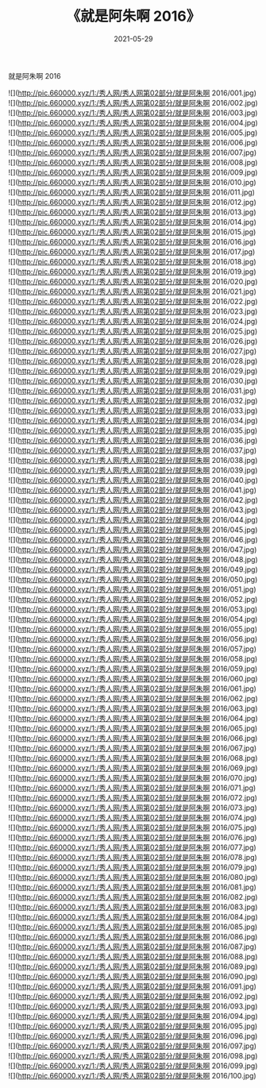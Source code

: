 ﻿---
layout: post
title:  《就是阿朱啊 2016》
date:   2021-05-29
img: http://pic.660000.xyz/1:/秀人网/秀人网第02部分/就是阿朱啊 2016/000.jpg
categories: [美女, 清纯, 唯美]
---

就是阿朱啊 2016

  ![](http://pic.660000.xyz/1:/秀人网/秀人网第02部分/就是阿朱啊 2016/001.jpg) <br> ![](http://pic.660000.xyz/1:/秀人网/秀人网第02部分/就是阿朱啊 2016/002.jpg) <br> ![](http://pic.660000.xyz/1:/秀人网/秀人网第02部分/就是阿朱啊 2016/003.jpg) <br> ![](http://pic.660000.xyz/1:/秀人网/秀人网第02部分/就是阿朱啊 2016/004.jpg) <br> ![](http://pic.660000.xyz/1:/秀人网/秀人网第02部分/就是阿朱啊 2016/005.jpg) <br> ![](http://pic.660000.xyz/1:/秀人网/秀人网第02部分/就是阿朱啊 2016/006.jpg) <br> ![](http://pic.660000.xyz/1:/秀人网/秀人网第02部分/就是阿朱啊 2016/007.jpg) <br> ![](http://pic.660000.xyz/1:/秀人网/秀人网第02部分/就是阿朱啊 2016/008.jpg) <br> ![](http://pic.660000.xyz/1:/秀人网/秀人网第02部分/就是阿朱啊 2016/009.jpg) <br> ![](http://pic.660000.xyz/1:/秀人网/秀人网第02部分/就是阿朱啊 2016/010.jpg) <br> ![](http://pic.660000.xyz/1:/秀人网/秀人网第02部分/就是阿朱啊 2016/011.jpg) <br> ![](http://pic.660000.xyz/1:/秀人网/秀人网第02部分/就是阿朱啊 2016/012.jpg) <br> ![](http://pic.660000.xyz/1:/秀人网/秀人网第02部分/就是阿朱啊 2016/013.jpg) <br> ![](http://pic.660000.xyz/1:/秀人网/秀人网第02部分/就是阿朱啊 2016/014.jpg) <br> ![](http://pic.660000.xyz/1:/秀人网/秀人网第02部分/就是阿朱啊 2016/015.jpg) <br> ![](http://pic.660000.xyz/1:/秀人网/秀人网第02部分/就是阿朱啊 2016/016.jpg) <br> ![](http://pic.660000.xyz/1:/秀人网/秀人网第02部分/就是阿朱啊 2016/017.jpg) <br> ![](http://pic.660000.xyz/1:/秀人网/秀人网第02部分/就是阿朱啊 2016/018.jpg) <br> ![](http://pic.660000.xyz/1:/秀人网/秀人网第02部分/就是阿朱啊 2016/019.jpg) <br> ![](http://pic.660000.xyz/1:/秀人网/秀人网第02部分/就是阿朱啊 2016/020.jpg) <br> ![](http://pic.660000.xyz/1:/秀人网/秀人网第02部分/就是阿朱啊 2016/021.jpg) <br> ![](http://pic.660000.xyz/1:/秀人网/秀人网第02部分/就是阿朱啊 2016/022.jpg) <br> ![](http://pic.660000.xyz/1:/秀人网/秀人网第02部分/就是阿朱啊 2016/023.jpg) <br> ![](http://pic.660000.xyz/1:/秀人网/秀人网第02部分/就是阿朱啊 2016/024.jpg) <br> ![](http://pic.660000.xyz/1:/秀人网/秀人网第02部分/就是阿朱啊 2016/025.jpg) <br> ![](http://pic.660000.xyz/1:/秀人网/秀人网第02部分/就是阿朱啊 2016/026.jpg) <br> ![](http://pic.660000.xyz/1:/秀人网/秀人网第02部分/就是阿朱啊 2016/027.jpg) <br> ![](http://pic.660000.xyz/1:/秀人网/秀人网第02部分/就是阿朱啊 2016/028.jpg) <br> ![](http://pic.660000.xyz/1:/秀人网/秀人网第02部分/就是阿朱啊 2016/029.jpg) <br> ![](http://pic.660000.xyz/1:/秀人网/秀人网第02部分/就是阿朱啊 2016/030.jpg) <br> ![](http://pic.660000.xyz/1:/秀人网/秀人网第02部分/就是阿朱啊 2016/031.jpg) <br> ![](http://pic.660000.xyz/1:/秀人网/秀人网第02部分/就是阿朱啊 2016/032.jpg) <br> ![](http://pic.660000.xyz/1:/秀人网/秀人网第02部分/就是阿朱啊 2016/033.jpg) <br> ![](http://pic.660000.xyz/1:/秀人网/秀人网第02部分/就是阿朱啊 2016/034.jpg) <br> ![](http://pic.660000.xyz/1:/秀人网/秀人网第02部分/就是阿朱啊 2016/035.jpg) <br> ![](http://pic.660000.xyz/1:/秀人网/秀人网第02部分/就是阿朱啊 2016/036.jpg) <br> ![](http://pic.660000.xyz/1:/秀人网/秀人网第02部分/就是阿朱啊 2016/037.jpg) <br> ![](http://pic.660000.xyz/1:/秀人网/秀人网第02部分/就是阿朱啊 2016/038.jpg) <br> ![](http://pic.660000.xyz/1:/秀人网/秀人网第02部分/就是阿朱啊 2016/039.jpg) <br> ![](http://pic.660000.xyz/1:/秀人网/秀人网第02部分/就是阿朱啊 2016/040.jpg) <br> ![](http://pic.660000.xyz/1:/秀人网/秀人网第02部分/就是阿朱啊 2016/041.jpg) <br> ![](http://pic.660000.xyz/1:/秀人网/秀人网第02部分/就是阿朱啊 2016/042.jpg) <br> ![](http://pic.660000.xyz/1:/秀人网/秀人网第02部分/就是阿朱啊 2016/043.jpg) <br> ![](http://pic.660000.xyz/1:/秀人网/秀人网第02部分/就是阿朱啊 2016/044.jpg) <br> ![](http://pic.660000.xyz/1:/秀人网/秀人网第02部分/就是阿朱啊 2016/045.jpg) <br> ![](http://pic.660000.xyz/1:/秀人网/秀人网第02部分/就是阿朱啊 2016/046.jpg) <br> ![](http://pic.660000.xyz/1:/秀人网/秀人网第02部分/就是阿朱啊 2016/047.jpg) <br> ![](http://pic.660000.xyz/1:/秀人网/秀人网第02部分/就是阿朱啊 2016/048.jpg) <br> ![](http://pic.660000.xyz/1:/秀人网/秀人网第02部分/就是阿朱啊 2016/049.jpg) <br> ![](http://pic.660000.xyz/1:/秀人网/秀人网第02部分/就是阿朱啊 2016/050.jpg) <br> ![](http://pic.660000.xyz/1:/秀人网/秀人网第02部分/就是阿朱啊 2016/051.jpg) <br> ![](http://pic.660000.xyz/1:/秀人网/秀人网第02部分/就是阿朱啊 2016/052.jpg) <br> ![](http://pic.660000.xyz/1:/秀人网/秀人网第02部分/就是阿朱啊 2016/053.jpg) <br> ![](http://pic.660000.xyz/1:/秀人网/秀人网第02部分/就是阿朱啊 2016/054.jpg) <br> ![](http://pic.660000.xyz/1:/秀人网/秀人网第02部分/就是阿朱啊 2016/055.jpg) <br> ![](http://pic.660000.xyz/1:/秀人网/秀人网第02部分/就是阿朱啊 2016/056.jpg) <br> ![](http://pic.660000.xyz/1:/秀人网/秀人网第02部分/就是阿朱啊 2016/057.jpg) <br> ![](http://pic.660000.xyz/1:/秀人网/秀人网第02部分/就是阿朱啊 2016/058.jpg) <br> ![](http://pic.660000.xyz/1:/秀人网/秀人网第02部分/就是阿朱啊 2016/059.jpg) <br> ![](http://pic.660000.xyz/1:/秀人网/秀人网第02部分/就是阿朱啊 2016/060.jpg) <br> ![](http://pic.660000.xyz/1:/秀人网/秀人网第02部分/就是阿朱啊 2016/061.jpg) <br> ![](http://pic.660000.xyz/1:/秀人网/秀人网第02部分/就是阿朱啊 2016/062.jpg) <br> ![](http://pic.660000.xyz/1:/秀人网/秀人网第02部分/就是阿朱啊 2016/063.jpg) <br> ![](http://pic.660000.xyz/1:/秀人网/秀人网第02部分/就是阿朱啊 2016/064.jpg) <br> ![](http://pic.660000.xyz/1:/秀人网/秀人网第02部分/就是阿朱啊 2016/065.jpg) <br> ![](http://pic.660000.xyz/1:/秀人网/秀人网第02部分/就是阿朱啊 2016/066.jpg) <br> ![](http://pic.660000.xyz/1:/秀人网/秀人网第02部分/就是阿朱啊 2016/067.jpg) <br> ![](http://pic.660000.xyz/1:/秀人网/秀人网第02部分/就是阿朱啊 2016/068.jpg) <br> ![](http://pic.660000.xyz/1:/秀人网/秀人网第02部分/就是阿朱啊 2016/069.jpg) <br> ![](http://pic.660000.xyz/1:/秀人网/秀人网第02部分/就是阿朱啊 2016/070.jpg) <br> ![](http://pic.660000.xyz/1:/秀人网/秀人网第02部分/就是阿朱啊 2016/071.jpg) <br> ![](http://pic.660000.xyz/1:/秀人网/秀人网第02部分/就是阿朱啊 2016/072.jpg) <br> ![](http://pic.660000.xyz/1:/秀人网/秀人网第02部分/就是阿朱啊 2016/073.jpg) <br> ![](http://pic.660000.xyz/1:/秀人网/秀人网第02部分/就是阿朱啊 2016/074.jpg) <br> ![](http://pic.660000.xyz/1:/秀人网/秀人网第02部分/就是阿朱啊 2016/075.jpg) <br> ![](http://pic.660000.xyz/1:/秀人网/秀人网第02部分/就是阿朱啊 2016/076.jpg) <br> ![](http://pic.660000.xyz/1:/秀人网/秀人网第02部分/就是阿朱啊 2016/077.jpg) <br> ![](http://pic.660000.xyz/1:/秀人网/秀人网第02部分/就是阿朱啊 2016/078.jpg) <br> ![](http://pic.660000.xyz/1:/秀人网/秀人网第02部分/就是阿朱啊 2016/079.jpg) <br> ![](http://pic.660000.xyz/1:/秀人网/秀人网第02部分/就是阿朱啊 2016/080.jpg) <br> ![](http://pic.660000.xyz/1:/秀人网/秀人网第02部分/就是阿朱啊 2016/081.jpg) <br> ![](http://pic.660000.xyz/1:/秀人网/秀人网第02部分/就是阿朱啊 2016/082.jpg) <br> ![](http://pic.660000.xyz/1:/秀人网/秀人网第02部分/就是阿朱啊 2016/083.jpg) <br> ![](http://pic.660000.xyz/1:/秀人网/秀人网第02部分/就是阿朱啊 2016/084.jpg) <br> ![](http://pic.660000.xyz/1:/秀人网/秀人网第02部分/就是阿朱啊 2016/085.jpg) <br> ![](http://pic.660000.xyz/1:/秀人网/秀人网第02部分/就是阿朱啊 2016/086.jpg) <br> ![](http://pic.660000.xyz/1:/秀人网/秀人网第02部分/就是阿朱啊 2016/087.jpg) <br> ![](http://pic.660000.xyz/1:/秀人网/秀人网第02部分/就是阿朱啊 2016/088.jpg) <br> ![](http://pic.660000.xyz/1:/秀人网/秀人网第02部分/就是阿朱啊 2016/089.jpg) <br> ![](http://pic.660000.xyz/1:/秀人网/秀人网第02部分/就是阿朱啊 2016/090.jpg) <br> ![](http://pic.660000.xyz/1:/秀人网/秀人网第02部分/就是阿朱啊 2016/091.jpg) <br> ![](http://pic.660000.xyz/1:/秀人网/秀人网第02部分/就是阿朱啊 2016/092.jpg) <br> ![](http://pic.660000.xyz/1:/秀人网/秀人网第02部分/就是阿朱啊 2016/093.jpg) <br> ![](http://pic.660000.xyz/1:/秀人网/秀人网第02部分/就是阿朱啊 2016/094.jpg) <br> ![](http://pic.660000.xyz/1:/秀人网/秀人网第02部分/就是阿朱啊 2016/095.jpg) <br> ![](http://pic.660000.xyz/1:/秀人网/秀人网第02部分/就是阿朱啊 2016/096.jpg) <br> ![](http://pic.660000.xyz/1:/秀人网/秀人网第02部分/就是阿朱啊 2016/097.jpg) <br> ![](http://pic.660000.xyz/1:/秀人网/秀人网第02部分/就是阿朱啊 2016/098.jpg) <br> ![](http://pic.660000.xyz/1:/秀人网/秀人网第02部分/就是阿朱啊 2016/099.jpg) <br> ![](http://pic.660000.xyz/1:/秀人网/秀人网第02部分/就是阿朱啊 2016/100.jpg) <br>